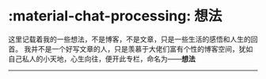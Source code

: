 # :material-chat-processing: 想法
这里记载着我的一些想法，不是博客，不是文章，只是一些生活的感悟和人生的回首。
我并不是一个好写文章的人，只是羡慕于大佬们富有个性的博客空间，犹如自己私人的小天地，心生向往，便开此专栏，命名为——**想法**

---